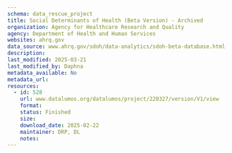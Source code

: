 ```yaml
---
schema: data_rescue_project 
title: Social Determinants of Health (Beta Version) - Archived
organization: Agency for Healthcare Research and Quality
agency: Department of Health and Human Services
websites: ahrq.gov
data_source: www.ahrq.gov/sdoh/data-analytics/sdoh-beta-database.html
description: 
last_modified: 2025-03-21
last_modified_by: Daphna
metadata_available: No
metadata_url: 
resources:
  - id: 528
    url: www.datalumos.org/datalumos/project/220327/version/V1/view
    format: 
    status: Finished
    size: 
    download_date: 2025-02-22
    maintainer: DRP, DL
    notes: 
---
```

